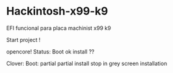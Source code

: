 # Hackintosh-x99-k9
EFI funcional para placa machinist x99 k9


Start project !


opencore!
Status:  Boot ok
         install ??
         
         
Clover:
          Boot: partial partial 
          install stop in grey screen installation
          
